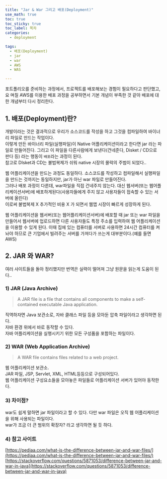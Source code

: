 ```yaml
---
title: "Jar & War 그리고 배포(Deployment)"
use_math: true 
toc: true
toc_sticky: true
toc_label: 목차
categories:
  - deployment

tags:
  - 배포(Deployment)
  - jar
  - war
  - AWS
  - WAS

---
```




포트폴리오를 준비하는 과정에서, 프로젝트를 배포해보는 경험이 필요하다고 판단했고, 요 며칠 AWS를 이용한 배포 과정을 공부하면서 기본 개념이 부족한 것 같아 배포에 대한 개념부터 다시 정리한다.  


## 1. 배포(Deployment)란? 

개발이라는 것은 결과적으로 우리가 소스코드를 작성을 하고 그것을 컴파일하여 바이너리 파일로 만드는 작업이다.   
이렇게 만든 바이너리 파일(실행파일)이 Native 어플리케이션이라고 한다면 jar 라는 파일로 만들어진다. 그리고 이 파일을 다른사람에게 보낸다(건네준다, Disket / CD으로 판다 등) 라는 행동이 `배포`라는 과정이 된다.  
참고로 DIsket과 CD는 불법복제가 쉬워 native 시장의 몰락의 주범이 되었다..  



웹 어플리케이션을 만드는 과정도 동일하다. 소스코드를 작성하고 컴파일해서 실행파일을 만드는 것까지는 동일하지만, jar가 아닌 war 파일로 만들어진다.  
그러나 배포 과정이 다른데, war파일을 직접 건네주지 않는다.  대신 웹서버(또는 웹어플리케이션서버)에 배포하게된다(사용자들에게 주지 않고 사용자들이 접속할 수 있는 서버에 올린다)  
이로써 불법복제 X 추가적인 비용 X 가 되면서 웹앱 시장이 빠르게 성장하게 된다.  



웹 어플리케이션을 웹서버(또는 웹어플리케이션서버)에 배포할 때 jar 또는 war 파일을 만들어서 웹서버에 업로드하면 다른 사용자들도 특정 주소를 입력하여 웹 어플리케이션을 이용할 수 있게 된다.  이때 집에 있는 컴퓨터를 서버로 사용하면 24시간 컴퓨터를 켜놔야 하므로 큰 기업에서 빌려주는 서버를 가져다가 쓰는게 대부분이다.(예를 들면 AWS)  



## 2. JAR 와 WAR?  

여러 사이트들을 돌아 정리했지만 번역은 실력이 떨어져 그냥 원문을 읽는게 도움이 된다..  

### 1) JAR (Java Archive)  


> A JAR file is a file that contains all components to make a self-contained executable Java application.


직역하자면 Java 보관소로, 자바 클래스 파일 등을 모아둔 압축 파일이라고 생각하면 된다.  
자바 환경 위에서 바로 동작할 수 있다.  
자바 어플리케이션을 실행시키기 위한 모든 구성품을 포함하는 파일이다.  

### 2) WAR (Web Application Archive)  

> A WAR file contains files related to a web project.


웹 어플리케이션 보관소.  
JAR 파일, JSP, Servlet, XML, HTML등등으로 구성되어있다.  
웹 어플리케이션 구성요소들을 모아놓은 파일들로 어플리케이션 서버가 있어야 동작한다.  


### 3) 차이점?  

war도 쉽게 말하면 jar 파일이라고 할 수 있다. 다만 war 파일은 오직 웹 어플리케이션을 위해 사용되는 파일이다.  
war가 조금 더 큰 범위의 확장자? 라고 생각하면 될 듯 하다.  


### 4) 참고 사이트  

[https://pediaa.com/what-is-the-difference-between-jar-and-war-files/](https://pediaa.com/what-is-the-difference-between-jar-and-war-files/)
[https://stackoverflow.com/questions/5871053/difference-between-jar-and-war-in-java](https://stackoverflow.com/questions/5871053/difference-between-jar-and-war-in-java)
